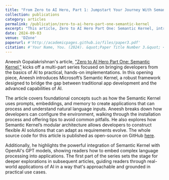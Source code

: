 ```yaml
---
title: "From Zero to AI Hero, Part 1: Jumpstart Your Journey With Semantic Kernel"
collection: publications
category: articles
permalink: /publication/zero-to-ai-hero-part-one-semantic-kernel
excerpt: "This article, Zero to AI Hero Part One: Semantic Kernel, introduces readers to Microsoft's Semantic Kernel as part of a broader series designed to guide developers from foundational AI concepts to practical, hands-on applications. In this first installment, Aneesh explains how Semantic Kernel can help build AI-powered applications by simplifying language model integration, managing memory, and embedding intelligent prompt handling. This article sets up a solid framework, laying the groundwork for upcoming articles in the series to further develop readers' skills in implementing AI solutions effectively."
date: 2024-09-03
venue: 'DZone'
paperurl: #'http://academicpages.github.io/files/paper3.pdf'
citation: #'Your Name, You. (2024). &quot;Paper Title Number 3.&quot; <i>GitHub Journal of Bugs</i>. 1(3).'
---
```


Aneesh Gopalakrishnan's article, ["Zero to AI Hero Part One: Semantic Kernel,"](https://dzone.com/articles/zero-to-ai-hero-part-one-semantic-kernel) kicks off a multi-part series focused on bringing developers from the basics of AI to practical, hands-on implementations. In this opening piece, Aneesh introduces Microsoft’s Semantic Kernel, a robust framework designed to bridge the gap between traditional app development and the advanced capabilities of AI.

The article covers foundational concepts such as how the Semantic Kernel uses prompts, embeddings, and memory to create applications that can process and understand natural language inputs. Aneesh breaks down how developers can configure the environment, walking through the installation process and offering tips to avoid common pitfalls. He also explores how Semantic Kernel’s modular architecture allows developers to construct flexible AI solutions that can adapt as requirements evolve. The whole source code for this article is published as open-source on GitHub [here](https://github.com/codehippie1/Zero-to-AI-Hero/tree/main/Part%201%20-%20The%20Beginning%20(SK)).

Additionally, he highlights the powerful integration of Semantic Kernel with OpenAI's GPT models, showing readers how to embed complex language processing into applications. The first part of the series sets the stage for deeper explorations in subsequent articles, guiding readers through real-world applications of AI in a way that's approachable and grounded in practical use cases.
